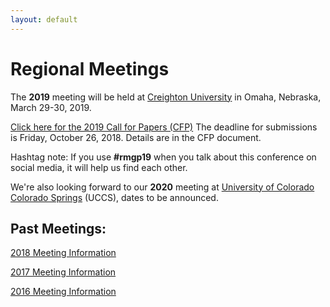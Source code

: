 ```yaml
---
layout: default
---
```


# Regional Meetings

The **2019** meeting will be held at [Creighton University](https://www.creighton.edu) in Omaha, Nebraska, March 29-30, 2019.

[Click here for the 2019 Call for Papers (CFP)](https://iliff.github.io/rmgp/meeting_2019_call.html) The deadline for submissions is Friday, October 26, 2018. Details are in the CFP document.

Hashtag note: If you use **#rmgp19** when you talk about this conference on social media, it will help us find each other. 

We're also looking forward to our **2020** meeting at [University of Colorado Colorado Springs](https://www.uccs.edu) (UCCS), dates to be announced.

## Past Meetings: 

[2018 Meeting Information](https://religion.byu.edu/rmgp)

[2017 Meeting Information](https://iliff.github.io/rmgp/meeting_2017.html)

[2016 Meeting Information](https://iliff.github.io/rmgp/meeting_2016.html)

